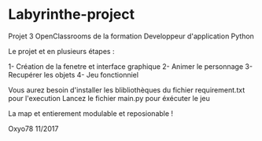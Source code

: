 # Labyrinthe-project
Projet 3 OpenClassrooms de la formation Developpeur d'application Python

Le projet et en plusieurs étapes :

1- Création de la fenetre et interface graphique
2- Animer le personnage
3- Recupérer les objets
4- Jeu fonctionniel

Vous aurez besoin d'installer les blibliothèques du fichier requirement.txt pour l'execution
Lancez le fichier main.py pour éxécuter le jeu

La map et entierement modulable et reposionable !


Oxyo78
11/2017
